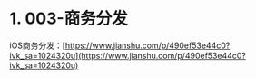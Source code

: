# 1. 003-商务分发

iOS商务分发：[https://www.jianshu.com/p/490ef53e44c0?ivk_sa=1024320u](https://www.jianshu.com/p/490ef53e44c0?ivk_sa=1024320u)